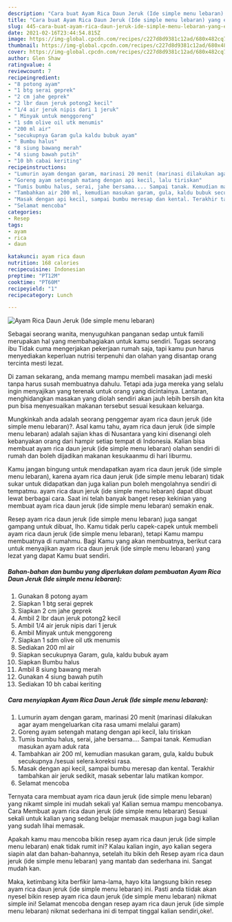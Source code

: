 ```yaml
---
description: "Cara buat Ayam Rica Daun Jeruk (Ide simple menu lebaran) yang enak Untuk Jualan"
title: "Cara buat Ayam Rica Daun Jeruk (Ide simple menu lebaran) yang enak Untuk Jualan"
slug: 445-cara-buat-ayam-rica-daun-jeruk-ide-simple-menu-lebaran-yang-enak-untuk-jualan
date: 2021-02-16T23:44:54.815Z
image: https://img-global.cpcdn.com/recipes/c227d8d9381c12ad/680x482cq70/ayam-rica-daun-jeruk-ide-simple-menu-lebaran-foto-resep-utama.jpg
thumbnail: https://img-global.cpcdn.com/recipes/c227d8d9381c12ad/680x482cq70/ayam-rica-daun-jeruk-ide-simple-menu-lebaran-foto-resep-utama.jpg
cover: https://img-global.cpcdn.com/recipes/c227d8d9381c12ad/680x482cq70/ayam-rica-daun-jeruk-ide-simple-menu-lebaran-foto-resep-utama.jpg
author: Glen Shaw
ratingvalue: 4
reviewcount: 7
recipeingredient:
- "8 potong ayam"
- "1 btg serai geprek"
- "2 cm jahe geprek"
- "2 lbr daun jeruk potong2 kecil"
- "1/4 air jeruk nipis dari 1 jeruk"
- " Minyak untuk menggoreng"
- "1 sdm olive oil utk menumis"
- "200 ml air"
- "secukupnya Garam gula kaldu bubuk ayam"
- " Bumbu halus"
- "8 siung bawang merah"
- "4 siung bawah putih"
- "10 bh cabai keriting"
recipeinstructions:
- "Lumurin ayam dengan garam, marinasi 20 menit (marinasi dilakukan agar ayam mengeluarkan cita rasa umami melalui garam)"
- "Goreng ayam setengah matang dengan api kecil, lalu tiriskan"
- "Tumis bumbu halus, serai, jahe bersama.... Sampai tanak. Kemudian masukan ayam aduk rata"
- "Tambahkan air 200 ml, kemudian masukan garam, gula, kaldu bubuk secukupnya /sesuai selera.koreksi rasa."
- "Masak dengan api kecil, sampai bumbu meresap dan kental. Terakhir tambahkan air jeruk sedikit, masak sebentar lalu matikan kompor."
- "Selamat mencoba"
categories:
- Resep
tags:
- ayam
- rica
- daun

katakunci: ayam rica daun 
nutrition: 168 calories
recipecuisine: Indonesian
preptime: "PT12M"
cooktime: "PT60M"
recipeyield: "1"
recipecategory: Lunch

---
```



![Ayam Rica Daun Jeruk (Ide simple menu lebaran)](https://img-global.cpcdn.com/recipes/c227d8d9381c12ad/680x482cq70/ayam-rica-daun-jeruk-ide-simple-menu-lebaran-foto-resep-utama.jpg)

Sebagai seorang wanita, menyuguhkan panganan sedap untuk famili merupakan hal yang membahagiakan untuk kamu sendiri. Tugas seorang ibu Tidak cuma mengerjakan pekerjaan rumah saja, tapi kamu pun harus menyediakan keperluan nutrisi terpenuhi dan olahan yang disantap orang tercinta mesti lezat.

Di zaman  sekarang, anda memang mampu membeli masakan jadi meski tanpa harus susah membuatnya dahulu. Tetapi ada juga mereka yang selalu ingin menyajikan yang terenak untuk orang yang dicintainya. Lantaran, menghidangkan masakan yang diolah sendiri akan jauh lebih bersih dan kita pun bisa menyesuaikan makanan tersebut sesuai kesukaan keluarga. 



Mungkinkah anda adalah seorang penggemar ayam rica daun jeruk (ide simple menu lebaran)?. Asal kamu tahu, ayam rica daun jeruk (ide simple menu lebaran) adalah sajian khas di Nusantara yang kini disenangi oleh kebanyakan orang dari hampir setiap tempat di Indonesia. Kalian bisa membuat ayam rica daun jeruk (ide simple menu lebaran) olahan sendiri di rumah dan boleh dijadikan makanan kesukaanmu di hari liburmu.

Kamu jangan bingung untuk mendapatkan ayam rica daun jeruk (ide simple menu lebaran), karena ayam rica daun jeruk (ide simple menu lebaran) tidak sukar untuk didapatkan dan juga kalian pun boleh mengolahnya sendiri di tempatmu. ayam rica daun jeruk (ide simple menu lebaran) dapat dibuat lewat berbagai cara. Saat ini telah banyak banget resep kekinian yang membuat ayam rica daun jeruk (ide simple menu lebaran) semakin enak.

Resep ayam rica daun jeruk (ide simple menu lebaran) juga sangat gampang untuk dibuat, lho. Kamu tidak perlu capek-capek untuk membeli ayam rica daun jeruk (ide simple menu lebaran), tetapi Kamu mampu membuatnya di rumahmu. Bagi Kamu yang akan membuatnya, berikut cara untuk menyajikan ayam rica daun jeruk (ide simple menu lebaran) yang lezat yang dapat Kamu buat sendiri.

<!--inarticleads1-->

##### Bahan-bahan dan bumbu yang diperlukan dalam pembuatan Ayam Rica Daun Jeruk (Ide simple menu lebaran):

1. Gunakan 8 potong ayam
1. Siapkan 1 btg serai geprek
1. Siapkan 2 cm jahe geprek
1. Ambil 2 lbr daun jeruk potong2 kecil
1. Ambil 1/4 air jeruk nipis dari 1 jeruk
1. Ambil  Minyak untuk menggoreng
1. Siapkan 1 sdm olive oil utk menumis
1. Sediakan 200 ml air
1. Siapkan secukupnya Garam, gula, kaldu bubuk ayam
1. Siapkan  Bumbu halus
1. Ambil 8 siung bawang merah
1. Gunakan 4 siung bawah putih
1. Sediakan 10 bh cabai keriting




<!--inarticleads2-->

##### Cara menyiapkan Ayam Rica Daun Jeruk (Ide simple menu lebaran):

1. Lumurin ayam dengan garam, marinasi 20 menit (marinasi dilakukan agar ayam mengeluarkan cita rasa umami melalui garam)
1. Goreng ayam setengah matang dengan api kecil, lalu tiriskan
1. Tumis bumbu halus, serai, jahe bersama.... Sampai tanak. Kemudian masukan ayam aduk rata
1. Tambahkan air 200 ml, kemudian masukan garam, gula, kaldu bubuk secukupnya /sesuai selera.koreksi rasa.
1. Masak dengan api kecil, sampai bumbu meresap dan kental. Terakhir tambahkan air jeruk sedikit, masak sebentar lalu matikan kompor.
1. Selamat mencoba




Ternyata cara membuat ayam rica daun jeruk (ide simple menu lebaran) yang nikamt simple ini mudah sekali ya! Kalian semua mampu mencobanya. Cara Membuat ayam rica daun jeruk (ide simple menu lebaran) Sesuai sekali untuk kalian yang sedang belajar memasak maupun juga bagi kalian yang sudah lihai memasak.

Apakah kamu mau mencoba bikin resep ayam rica daun jeruk (ide simple menu lebaran) enak tidak rumit ini? Kalau kalian ingin, ayo kalian segera siapin alat dan bahan-bahannya, setelah itu bikin deh Resep ayam rica daun jeruk (ide simple menu lebaran) yang mantab dan sederhana ini. Sangat mudah kan. 

Maka, ketimbang kita berfikir lama-lama, hayo kita langsung bikin resep ayam rica daun jeruk (ide simple menu lebaran) ini. Pasti anda tiidak akan nyesel bikin resep ayam rica daun jeruk (ide simple menu lebaran) nikmat simple ini! Selamat mencoba dengan resep ayam rica daun jeruk (ide simple menu lebaran) nikmat sederhana ini di tempat tinggal kalian sendiri,oke!.


